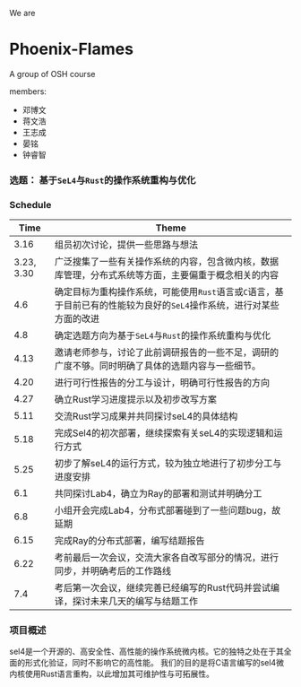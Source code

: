 We are
# Phoenix-Flames
A group of OSH course

members:
* 邓博文
* 蒋文浩
* 王志成
* 晏铭
* 钟睿智

### 选题： 基于`SeL4`与`Rust`的操作系统重构与优化


### Schedule

| Time       | Theme                                                        |
| ---------- | ------------------------------------------------------------ |
| 3.16       | 组员初次讨论，提供一些思路与想法                             |
| 3.23, 3.30 | 广泛搜集了一些有关操作系统的内容，包含微内核，数据库管理，分布式系统等方面，主要偏重于概念相关的内容 |
| 4.6        | 确定目标为重构操作系统，可能使用`Rust`语言或`C`语言，基于目前已有的性能较为良好的`SeL4`操作系统，进行对某些方面的改进 |
| 4.8        | 确定选题方向为基于`SeL4`与`Rust`的操作系统重构与优化         |
| 4.13       | 邀请老师参与，讨论了此前调研报告的一些不足，调研的广度不够。同时明确了具体的选题内容与一些细节。 |
| 4.20       | 进行可行性报告的分工与设计，明确可行性报告的方向                                                             |
| 4.27       | 确立Rust学习进度提示以及初步改写方案                                                             |
| 5.11       | 交流Rust学习成果并共同探讨seL4的具体结构                                                             |
| 5.18       | 完成Sel4的初次部署，继续探索有关seL4的实现逻辑和运行方式                                                            |
| 5.25       | 初步了解seL4的运行方式，较为独立地进行了初步分工与进度安排                                                            |
| 6.1        | 共同探讨Lab4，确立为Ray的部署和测试并明确分工                                                             |
| 6.8        | 小组开会完成Lab4，分布式部署碰到了一些问题bug，故延期                                                             |
| 6.15       | 完成Ray的分布式部署，编写结题报告                                                             |
| 6.22       | 考前最后一次会议，交流大家各自改写部分的情况，进行同步，并明确考后的工作路线                                                            |
| 7.4        | 考后第一次会议，继续完善已经编写的Rust代码并尝试编译，探讨未来几天的编写与结题工作                                                            |


### 项目概述

sel4是一个开源的、高安全性、高性能的操作系统微内核。它的独特之处在于其全面的形式化验证，同时不影响它的高性能。
我们的目的是将C语言编写的sel4微内核使用Rust语言重构，以此增加其可维护性与可拓展性。
